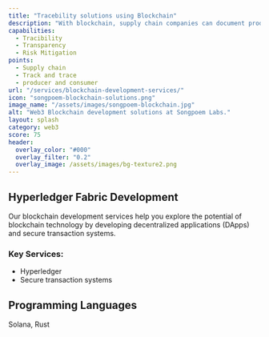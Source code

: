 ```yaml
---
title: "Tracebility solutions using Blockchain"
description: "With blockchain, supply chain companies can document production updates to a single shared ledger, which provides complete data visibility and a single source of truth."
capabilities:
  - Tracibility
  - Transparency
  - Risk Mitigation
points:
  - Supply chain
  - Track and trace
  - producer and consumer
url: "/services/blockchain-development-services/"
icon: "songpoem-blockchain-solutions.png"
image_name: "/assets/images/songpoem-blockchain.jpg"
alt: "Web3 Blockchain development solutions at Songpoem Labs."
layout: splash
category: web3
score: 75
header:
  overlay_color: "#000"
  overlay_filter: "0.2"
  overlay_image: /assets/images/bg-texture2.png
---
```

## Hyperledger Fabric Development

Our blockchain development services help you explore the potential of blockchain technology by developing decentralized applications (DApps) and secure transaction systems.

### Key Services:
- Hyperledger
- Secure transaction systems

## Programming Languages
Solana, Rust